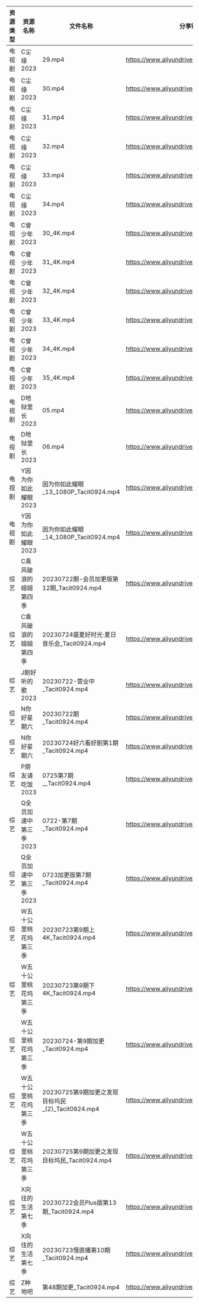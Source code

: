 | 资源类型 | 资源名称          | 文件名称                                   | 分享链接                                      | 更新时间       |
| ---- | ------------- | -------------------------------------- | ----------------------------------------- | ---------- |
| 电视剧  | C尘缘2023       | 29.mp4                                 | https://www.aliyundrive.com/s/yWHajFwVrtP | 2023-07-26 |
| 电视剧  | C尘缘2023       | 30.mp4                                 | https://www.aliyundrive.com/s/yWHajFwVrtP | 2023-07-26 |
| 电视剧  | C尘缘2023       | 31.mp4                                 | https://www.aliyundrive.com/s/yWHajFwVrtP | 2023-07-26 |
| 电视剧  | C尘缘2023       | 32.mp4                                 | https://www.aliyundrive.com/s/yWHajFwVrtP | 2023-07-26 |
| 电视剧  | C尘缘2023       | 33.mp4                                 | https://www.aliyundrive.com/s/yWHajFwVrtP | 2023-07-26 |
| 电视剧  | C尘缘2023       | 34.mp4                                 | https://www.aliyundrive.com/s/yWHajFwVrtP | 2023-07-26 |
| 电视剧  | C曾少年2023      | 30_4K.mp4                              | https://www.aliyundrive.com/s/FUrABu9z5Bh | 2023-07-26 |
| 电视剧  | C曾少年2023      | 31_4K.mp4                              | https://www.aliyundrive.com/s/FUrABu9z5Bh | 2023-07-26 |
| 电视剧  | C曾少年2023      | 32_4K.mp4                              | https://www.aliyundrive.com/s/FUrABu9z5Bh | 2023-07-26 |
| 电视剧  | C曾少年2023      | 33_4K.mp4                              | https://www.aliyundrive.com/s/FUrABu9z5Bh | 2023-07-26 |
| 电视剧  | C曾少年2023      | 34_4K.mp4                              | https://www.aliyundrive.com/s/FUrABu9z5Bh | 2023-07-26 |
| 电视剧  | C曾少年2023      | 35_4K.mp4                              | https://www.aliyundrive.com/s/FUrABu9z5Bh | 2023-07-26 |
| 电视剧  | D地狱里长2023     | 05.mp4                                 | https://www.aliyundrive.com/s/aJsRiLaH982 | 2023-07-26 |
| 电视剧  | D地狱里长2023     | 06.mp4                                 | https://www.aliyundrive.com/s/aJsRiLaH982 | 2023-07-26 |
| 电视剧  | Y因为你如此耀眼2023  | 因为你如此耀眼_13_1080P_Tacit0924.mp4         | https://www.aliyundrive.com/s/WLdrmG3sqtA | 2023-07-26 |
| 电视剧  | Y因为你如此耀眼2023  | 因为你如此耀眼_14_1080P_Tacit0924.mp4         | https://www.aliyundrive.com/s/WLdrmG3sqtA | 2023-07-26 |
| 综艺   | C乘风破浪的姐姐第四季   | 20230722期-会员加更版第12期_Tacit0924.mp4      | https://www.aliyundrive.com/s/PtzrForHMqQ | 2023-07-26 |
| 综艺   | C乘风破浪的姐姐第四季   | 20230724盛夏好时光·夏日音乐会_Tacit0924.mp4      | https://www.aliyundrive.com/s/PtzrForHMqQ | 2023-07-26 |
| 综艺   | J剧好听的歌2023    | 20230722-营业中_Tacit0924.mp4             | https://www.aliyundrive.com/s/ycqKrd2BVHK | 2023-07-26 |
| 综艺   | N你好星期六        | 20230722期_Tacit0924.mp4                | https://www.aliyundrive.com/s/QGPr3eRo3pE | 2023-07-26 |
| 综艺   | N你好星期六        | 20230724好六看好剧第1期_Tacit0924.mp4         | https://www.aliyundrive.com/s/QGPr3eRo3pE | 2023-07-26 |
| 综艺   | P朋友请吃饭2023    | 0725第7期__Tacit0924.mp4                 | https://www.aliyundrive.com/s/A2Z3HKrT65s | 2023-07-26 |
| 综艺   | Q全员加速中第三季2023 | 0722-第7期_Tacit0924.mp4                 | https://www.aliyundrive.com/s/FvT7oNH6GCT | 2023-07-26 |
| 综艺   | Q全员加速中第三季2023 | 0723加更版第7期_Tacit0924.mp4               | https://www.aliyundrive.com/s/FvT7oNH6GCT | 2023-07-26 |
| 综艺   | W五十公里桃花坞第三季   | 20230723第9期上4K_Tacit0924.mp4           | https://www.aliyundrive.com/s/UM8vBhV25fT | 2023-07-26 |
| 综艺   | W五十公里桃花坞第三季   | 20230723第9期下4K_Tacit0924.mp4           | https://www.aliyundrive.com/s/UM8vBhV25fT | 2023-07-26 |
| 综艺   | W五十公里桃花坞第三季   | 20230724-第9期加更_Tacit0924.mp4           | https://www.aliyundrive.com/s/UM8vBhV25fT | 2023-07-26 |
| 综艺   | W五十公里桃花坞第三季   | 20230725第9期加更之发现目标坞民_(2)_Tacit0924.mp4 | https://www.aliyundrive.com/s/UM8vBhV25fT | 2023-07-26 |
| 综艺   | W五十公里桃花坞第三季   | 20230725第9期加更之发现目标坞民_Tacit0924.mp4     | https://www.aliyundrive.com/s/UM8vBhV25fT | 2023-07-26 |
| 综艺   | X向往的生活第七季     | 20230722会员Plus版第13期_Tacit0924.mp4      | https://www.aliyundrive.com/s/5sT1ThRMpUA | 2023-07-26 |
| 综艺   | X向往的生活第七季     | 20230723慢直播第10期_Tacit0924.mp4          | https://www.aliyundrive.com/s/5sT1ThRMpUA | 2023-07-26 |
| 综艺   | Z种地吧          | 第48期加更_Tacit0924.mp4                   | https://www.aliyundrive.com/s/X646VT8wnFZ | 2023-07-26 |
